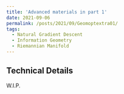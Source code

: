 ```yaml
---
title: 'Advanced materials in part 1'
date: 2021-09-06
permalink: /posts/2021/09/Geomoptextra01/
tags:
  - Natural Gradient Descent
  - Information Geometry
  - Riemannian Manifold
---
```


Technical Details
------

W.I.P.
